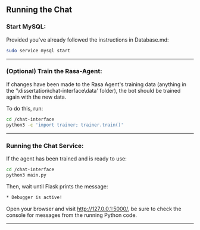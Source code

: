 ## Running the Chat

### Start MySQL:

Provided you've already followed the instructions in Database.md:

```bash
sudo service mysql start
```
---

### (Optional) Train the Rasa-Agent:

If changes have been made to the Rasa Agent's training data (anything in the '\dissertation\chat-interface\data' folder), the bot should be trained again with the new data.

To do this, run:

```bash
cd /chat-interface
python3 -c 'import trainer; trainer.train()'
```
---

### Running the Chat Service:

If the agent has been trained and is ready to use:

```bash
cd /chat-interface
python3 main.py
```

Then, wait until Flask prints the message:

```bash
* Debugger is active! 
```

Open your browser and visit http://127.0.0.1:5000/, be sure to check the console for messages from the running Python code.

---
